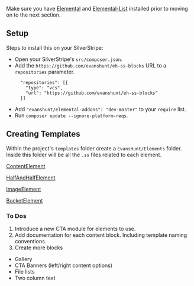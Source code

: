 Make sure you have [Elemental](https://github.com/dnadesign/silverstripe-elemental) and [Elemental-List](https://github.com/dnadesign/silverstripe-elemental-list) installed prior to moving on to the next section.

## Setup

Steps to install this on your SilverStripe:

- Open your SilverStripe's `src/composer.json`.
- Add the `https://github.com/evanshunt/eh-ss-blocks` URL to a `repositories` parameter.
    ```
      "repositories": [{
        "type": "vcs",
        "url": "https://github.com/evanshunt/eh-ss-blocks"
      }]
    ```
- Add `"evanshunt/elemental-addons": "dev-master"` to your `require` list.
- Run `composer update --ignore-platform-reqs`.

## Creating Templates

Within the project's `templates` folder create a `EvansHunt/Elements` folder. Inside this folder will be all the `.ss` files related to each element.

[ContentElement](/docs/templating/content-element.md)

[HalfAndHalfElement](/docs/templating/half-and-half-element.md)

[ImageElement](/docs/templating/image-element.md)

[BucketElement](/docs/templating/bucket-element.md)

### To Dos

1. Introduce a new CTA module for elements to use.
2. Add documentation for each content block. Including template naming conventions.
3. Create more blocks
  - Gallery
  - CTA Banners (left/right content options)
  - File lists
  - Two column text